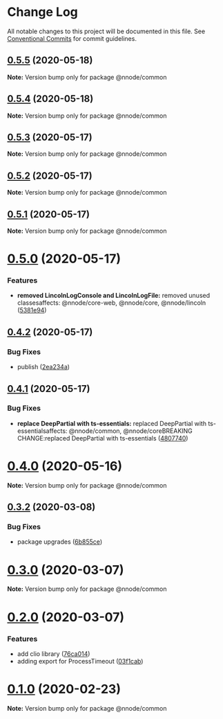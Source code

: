 # Change Log

All notable changes to this project will be documented in this file.
See [Conventional Commits](https://conventionalcommits.org) for commit guidelines.

## [0.5.5](https://github.com/nativecode-dev/nativenode/compare/@nnode/common@0.5.5-next.0...@nnode/common@0.5.5) (2020-05-18)

**Note:** Version bump only for package @nnode/common





## [0.5.4](https://github.com/nativecode-dev/nativenode/compare/@nnode/common@0.5.4-next.0...@nnode/common@0.5.4) (2020-05-18)

**Note:** Version bump only for package @nnode/common





## [0.5.3](https://github.com/nativecode-dev/nativenode/compare/@nnode/common@0.5.3-next.0...@nnode/common@0.5.3) (2020-05-17)

**Note:** Version bump only for package @nnode/common





## [0.5.2](https://github.com/nativecode-dev/nativenode/compare/@nnode/common@0.5.2-next.1...@nnode/common@0.5.2) (2020-05-17)

**Note:** Version bump only for package @nnode/common





## [0.5.1](https://github.com/nativecode-dev/nativenode/compare/@nnode/common@0.5.1-next.0...@nnode/common@0.5.1) (2020-05-17)

**Note:** Version bump only for package @nnode/common





# [0.5.0](https://github.com/nativecode-dev/nativenode/compare/@nnode/common@0.4.2...@nnode/common@0.5.0) (2020-05-17)


### Features

* **removed LincolnLogConsole and LincolnLogFile:** removed unused classesaffects: @nnode/core-web, @nnode/core, @nnode/lincoln ([5381e94](https://github.com/nativecode-dev/nativenode/commit/5381e946ebd99831c49ff0e0a13d8053b9f16098))





## [0.4.2](https://github.com/nativecode-dev/nativenode/compare/@nnode/common@0.4.2-next.1...@nnode/common@0.4.2) (2020-05-17)


### Bug Fixes

* publish ([2ea234a](https://github.com/nativecode-dev/nativenode/commit/2ea234ab8e3bb12774f5045edeabead414aedfce))





## [0.4.1](https://github.com/nativecode-dev/nativenode/compare/@nnode/common@0.4.0...@nnode/common@0.4.1) (2020-05-17)


### Bug Fixes

* **replace DeepPartial with ts-essentials:** replaced DeepPartial with ts-essentialsaffects: @nnode/common, @nnode/coreBREAKING CHANGE:replaced DeepPartial with ts-essentials ([4807740](https://github.com/nativecode-dev/nativenode/commit/4807740309213961a2d7abe1138c9905dc3b8d74))





# [0.4.0](https://github.com/nativecode-dev/nativenode/compare/@nnode/common@0.4.0-next.0...@nnode/common@0.4.0) (2020-05-16)

**Note:** Version bump only for package @nnode/common





## [0.3.2](https://github.com/nativecode-dev/nativenode/compare/@nnode/common@0.3.0-next.3...@nnode/common@0.3.2) (2020-03-08)


### Bug Fixes

* package upgrades ([6b855ce](https://github.com/nativecode-dev/nativenode/commit/6b855ce990b9e85ca45354ca3e22f0d73fe4cbc2))





# [0.3.0](https://github.com/nativecode-dev/nativenode/compare/@nnode/common@0.2.0...@nnode/common@0.3.0) (2020-03-07)

**Note:** Version bump only for package @nnode/common





# [0.2.0](https://github.com/nativecode-dev/nativenode/compare/@nnode/common@0.1.0...@nnode/common@0.2.0) (2020-03-07)


### Features

* add clio library ([76ca014](https://github.com/nativecode-dev/nativenode/commit/76ca0144506c760b243363112689c2267a0601e9))
* adding export for ProcessTimeout ([03f1cab](https://github.com/nativecode-dev/nativenode/commit/03f1cabc5d2c6c5a0b3863ff560ed1505dd69ab6))





# [0.1.0](https://github.com/nativecode-dev/nativenode/compare/@nnode/common@0.1.0-next.0...@nnode/common@0.1.0) (2020-02-23)

**Note:** Version bump only for package @nnode/common
